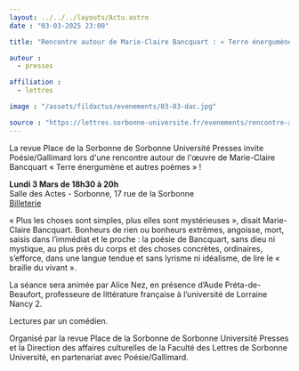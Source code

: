 ```yaml
---
layout: ../../../layouts/Actu.astro
date : "03-03-2025 23:00"

title: "Rencontre autour de Marie-Claire Bancquart : « Terre énergumène et autres poèmes »"

auteur :
  - presses

affiliation :
  - lettres

image : "/assets/fildactus/evenements/03-03-dac.jpg"

source : "https://lettres.sorbonne-universite.fr/evenements/rencontre-autour-de-marie-claire-bancquart-terre-energumene-et-autres-poemes"
---
```


La revue Place de la Sorbonne de Sorbonne Université Presses invite Poésie/Gallimard lors d'une rencontre autour de l'œuvre de Marie-Claire Bancquart « Terre énergumène et autres poèmes » !

__Lundi 3 Mars de 18h30 à 20h__  
Salle des Actes - Sorbonne, 17 rue de la Sorbonne  
[Billeterie](https://www.billetweb.fr/rencontre-autour-de-marie-claire-bancquart)

« Plus les choses sont simples, plus elles sont mystérieuses », disait Marie-Claire Bancquart. Bonheurs de rien ou bonheurs extrêmes, angoisse, mort, saisis dans l’immédiat et le proche : la poésie de Bancquart, sans dieu ni mystique, au plus près du corps et des choses concrètes, ordinaires, s’efforce, dans une langue tendue et sans lyrisme ni idéalisme, de lire le « braille du vivant ». 

La séance sera animée par Alice Nez, en présence d’Aude Préta-de-Beaufort, professeure de littérature française à l’université de Lorraine Nancy 2.

Lectures par un comédien.

Organisé par la revue Place de la Sorbonne de Sorbonne Université Presses et la Direction des affaires culturelles de la Faculté des Lettres de Sorbonne Université, en partenariat avec Poésie/Gallimard.